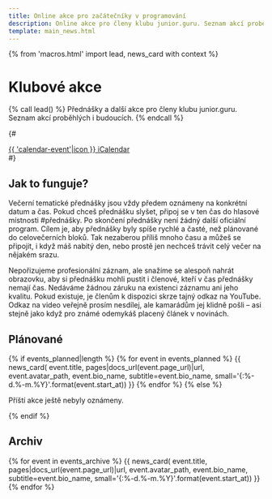 ```yaml
---
title: Online akce pro začátečníky v programování
description: Online akce pro členy klubu junior.guru. Seznam akcí proběhlých i budoucích. Přednášky, streamy, Q&A, AMA, webináře, a další.
template: main_news.html
---
```


{% from 'macros.html' import lead, news_card with context %}


# Klubové akce

{% call lead() %}
Přednášky a další akce pro členy klubu junior.guru. Seznam akcí proběhlých i budoucích.
{% endcall %}

{#
<div class="standout">
  <a class="btn btn-primary" href="https://junior.guru/api/events.ics">{{ 'calendar-event'|icon }} iCalendar</a>
</div>
#}

## Jak to funguje?

Večerní tematické přednášky jsou vždy předem oznámeny na konkrétní datum a čas. Pokud chceš přednášku slyšet, připoj se v ten čas do hlasové místnosti #přednášky. Po skončení přednášky není žádný další oficiální program. Cílem je, aby přednášky byly spíše rychlé a časté, než plánované do celovečerních bloků. Tak nezaberou příliš mnoho času a můžeš se připojit, i když máš nabitý den, nebo prostě jen nechceš trávit celý večer na nějakém srazu.

Nepořizujeme profesionální záznam, ale snažíme se alespoň nahrát obrazovku, aby si přednášku mohli pustit i členové, kteří v čas přednášky nemají čas. Nedáváme žádnou záruku na existenci záznamu ani jeho kvalitu. Pokud existuje, je členům k dispozici skrze tajný odkaz na YouTube. Odkaz na video veřejně prosím nesdílej, ale kamarádům jej klidně pošli – asi stejně jako když pro známé odemykáš placený článek v novinách.

## Plánované

{% if events_planned|length %}
  {% for event in events_planned %}
    {{ news_card(
      event.title,
      pages|docs_url(event.page_url)|url,
      event.avatar_path,
      event.bio_name,
      subtitle=event.bio_name,
      small='{:%-d.%-m.%Y}'.format(event.start_at))
    }}
  {% endfor %}
{% else %}
<p>Příští akce ještě nebyly oznámeny.</p>
{% endif %}

## Archiv

{% for event in events_archive %}
  {{ news_card(
    event.title,
    pages|docs_url(event.page_url)|url,
    event.avatar_path,
    event.bio_name,
    subtitle=event.bio_name,
    small='{:%-d.%-m.%Y}'.format(event.start_at))
  }}
{% endfor %}
